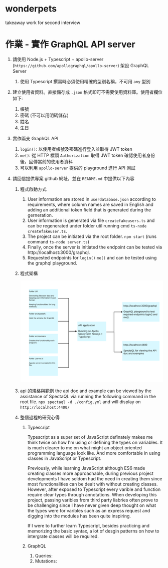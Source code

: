 # wonderpets

takeaway work for second interview

# 作業 - 實作 GraphQL API server

1. 請使用 Node.js + Typescript + apollo-server (`https://github.com/apollographql/apollo-server`) 架設 GraphQL Server
   1. 使用 Typescript 撰寫時必須使用精確的型別名稱，不可用 `any` 型別
2. 建立使用者資料。直接儲存成 `.json` 格式即可不需要使用資料庫。使用者欄位如下:
   1. 帳號
   2. 密碼 (不可以用明碼儲存)
   3. 姓名
   4. 生日
3. 實作兩支 GraphQL API
   1. `login()`: 以使用者帳號及密碼進行登入並取得 JWT token
   2. `me()`: 從 HTTP 標頭 `Authorization` 取得 JWT token 確認使用者身份後，回傳當前的使用者資料
   3. 可以利用 `apollo-server` 提供的 playground 進行 API 測試
4. 請回信提供專案 github 網址，並在 `README.md` 中提供以下內容

   1. 程式啟動方式

      1. User information are stored in `userdatabase.json` according to requirements, where column names are saved in English and adding an additional token field that is generated during the gerneration.
      2. User information is generated via file `createfakeusers.ts` and can be regenerated under folder util running cmd `ts-node createfakeuser.ts`.
      3. The project can be initiated via the root folder. `npm start` (runs command `ts-node server.ts`)
      4. Finally, once the server is initiated the endpoint can be tested via http://localhost:3000/graphql.
      5. Requested endpoints for `login()` `me()` and can be tested using the graphql playground.

   2. 程式架構

      ![API Structure](/public/apistructure.png)

   3. api 的規格與範例
      the api doc and example can be viewed by the assistance of SpectaQL via running the following command in the root file. `npx spectaql -d ./config.yml` and will display on `http://localhost:4400/`
   4. 整個過程的研究心得

      1. Typescript

         Typescript as a super set of JavaScript definately makes me think twice on how I'm using or defining the types on variables. It is much clearer to me on what might an object oriented programming language look like. And more comfortable in using classes in JavaScript or Typescript.

         Previously, while learning JavaScript although ES6 made creating classes more approachable, during previous project developments I have seldom had the need in creating them since most functionalities can be dealt with without creating classes. However, after exposed to Typescript every varible and function require clear types through annotations. When developing this project, passing varibles from third party liabries often prove to be challenging since I have never given deep thought on what the types were for varibles such as an express request and digging into the modules has been quite inspiring.

         If I were to further learn Typescript, besides practicing and memorizing the basic syntax, a lot of desgin patterns on how to intergrate classes will be required.

      2. GraphQL
         1. Queries:
         2. Mutations:
